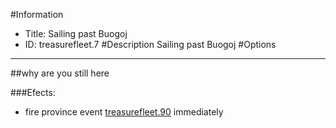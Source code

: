 #Information
 - Title: Sailing past Buogoj
 - ID: treasurefleet.7
#Description
Sailing past Buogoj
#Options

___
##why are you still here

###Efects:<ul><li>fire province event [treasurefleet.90](treasurefleet.90_slug) immediately </li></ul>
